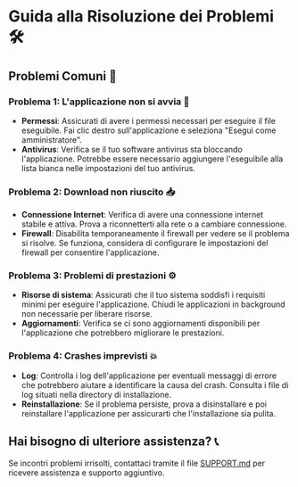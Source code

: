 # Guida alla Risoluzione dei Problemi 🛠️

## Problemi Comuni 🔧

### Problema 1: L'applicazione non si avvia 🚫
- **Permessi**: Assicurati di avere i permessi necessari per eseguire il file eseguibile. Fai clic destro sull'applicazione e seleziona "Esegui come amministratore".
- **Antivirus**: Verifica se il tuo software antivirus sta bloccando l'applicazione. Potrebbe essere necessario aggiungere l'eseguibile alla lista bianca nelle impostazioni del tuo antivirus.

### Problema 2: Download non riuscito 📥
- **Connessione Internet**: Verifica di avere una connessione internet stabile e attiva. Prova a riconnetterti alla rete o a cambiare connessione.
- **Firewall**: Disabilita temporaneamente il firewall per vedere se il problema si risolve. Se funziona, considera di configurare le impostazioni del firewall per consentire l'applicazione.

### Problema 3: Problemi di prestazioni ⚙️
- **Risorse di sistema**: Assicurati che il tuo sistema soddisfi i requisiti minimi per eseguire l'applicazione. Chiudi le applicazioni in background non necessarie per liberare risorse.
- **Aggiornamenti**: Verifica se ci sono aggiornamenti disponibili per l'applicazione che potrebbero migliorare le prestazioni.

### Problema 4: Crashes imprevisti 💥
- **Log**: Controlla i log dell'applicazione per eventuali messaggi di errore che potrebbero aiutare a identificare la causa del crash. Consulta i file di log situati nella directory di installazione.
- **Reinstallazione**: Se il problema persiste, prova a disinstallare e poi reinstallare l'applicazione per assicurarti che l'installazione sia pulita.

## Hai bisogno di ulteriore assistenza? 📞
Se incontri problemi irrisolti, contattaci tramite il file [SUPPORT.md](SUPPORT.md) per ricevere assistenza e supporto aggiuntivo.
